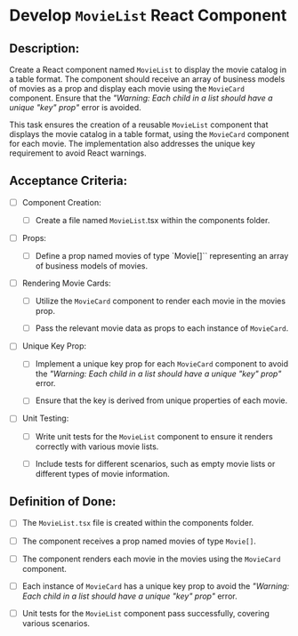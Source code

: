 # Develop `MovieList` React Component

## Description: 

Create a React component named `MovieList` to display the movie catalog in a table format. The component should receive an array of business models of movies as a prop and display each movie using the `MovieCard` component. Ensure that the _"Warning: Each child in a list should have a unique "key" prop"_ error is avoided.

This task ensures the creation of a reusable `MovieList` component that displays the movie catalog in a table format, using the `MovieCard` component for each movie. The implementation also addresses the unique key requirement to avoid React warnings.

## Acceptance Criteria:

- [ ] Component Creation:

    - [ ] Create a file named `MovieList`.tsx within the components folder.

- [ ] Props:

    - [ ] Define a prop named movies of type `Movie[]`` representing an array of business models of movies.

- [ ] Rendering Movie Cards:

    - [ ] Utilize the `MovieCard` component to render each movie in the movies prop.

    - [ ] Pass the relevant movie data as props to each instance of `MovieCard`.

- [ ] Unique Key Prop:

    - [ ] Implement a unique key prop for each `MovieCard` component to avoid the _"Warning: Each child in a list should have a unique "key" prop"_ error.

    - [ ] Ensure that the key is derived from unique properties of each movie.

- [ ] Unit Testing:

    - [ ] Write unit tests for the `MovieList` component to ensure it renders correctly with various movie lists.

    - [ ] Include tests for different scenarios, such as empty movie lists or different types of movie information.

## Definition of Done:

- [ ] The `MovieList.tsx` file is created within the components folder.

- [ ] The component receives a prop named movies of type `Movie[]`.

- [ ] The component renders each movie in the movies using the `MovieCard` component.

- [ ] Each instance of `MovieCard` has a unique key prop to avoid the _"Warning: Each child in a list should have a unique "key" prop"_ error.

- [ ] Unit tests for the `MovieList` component pass successfully, covering various scenarios.
